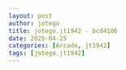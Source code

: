 ```yaml
---
layout: post
author: jotego
title: jotego.jt1942 - bcd4106
date: 2025-04-25
categories: [Arcade, jt1942]
tags: [jotego.jt1942]
---
```


